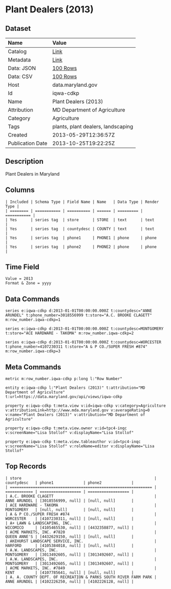 # Plant Dealers (2013)

## Dataset

| Name | Value |
| :--- | :---- |
| Catalog | [Link](https://catalog.data.gov/dataset/plant-dealers-2013-dbb89) |
| Metadata | [Link](https://data.maryland.gov/api/views/iqwa-cdkp) |
| Data: JSON | [100 Rows](https://data.maryland.gov/api/views/iqwa-cdkp/rows.json?max_rows=100) |
| Data: CSV | [100 Rows](https://data.maryland.gov/api/views/iqwa-cdkp/rows.csv?max_rows=100) |
| Host | data.maryland.gov |
| Id | iqwa-cdkp |
| Name | Plant Dealers (2013) |
| Attribution | MD Department of Agriculture |
| Category | Agriculture |
| Tags | plants, plant dealers, landscaping |
| Created | 2013-05-29T12:36:57Z |
| Publication Date | 2013-10-25T19:22:25Z |

## Description

Plant Dealers in Maryland

## Columns

```ls
| Included | Schema Type | Field Name | Name   | Data Type | Render Type |
| ======== | =========== | ========== | ====== | ========= | =========== |
| Yes      | series tag  | store      | STORE  | text      | text        |
| Yes      | series tag  | countydesc | COUNTY | text      | text        |
| Yes      | series tag  | phone1     | PHONE1 | phone     | phone       |
| Yes      | series tag  | phone2     | PHONE2 | phone     | phone       |
```

## Time Field

```ls
Value = 2013
Format & Zone = yyyy
```

## Data Commands

```ls
series e:iqwa-cdkp d:2013-01-01T00:00:00.000Z t:countydesc="ANNE ARUNDEL" t:phone_number=3018556999 t:store="A.C. BROOKE CLAGETT" m:row_number.iqwa-cdkp=1

series e:iqwa-cdkp d:2013-01-01T00:00:00.000Z t:countydesc=MONTGOMERY t:store="ACE HARDWARE - TAKOMA" m:row_number.iqwa-cdkp=2

series e:iqwa-cdkp d:2013-01-01T00:00:00.000Z t:countydesc=WORCESTER t:phone_number=4107230311 t:store="A & P CO./SUPER FRESH #874" m:row_number.iqwa-cdkp=3
```

## Meta Commands

```ls
metric m:row_number.iqwa-cdkp p:long l:"Row Number"

entity e:iqwa-cdkp l:"Plant Dealers (2013)" t:attribution="MD Department of Agriculture" t:url=https://data.maryland.gov/api/views/iqwa-cdkp

property e:iqwa-cdkp t:meta.view v:id=iqwa-cdkp v:category=Agriculture v:attributionLink=http://www.mda.maryland.gov v:averageRating=0 v:name="Plant Dealers (2013)" v:attribution="MD Department of Agriculture"

property e:iqwa-cdkp t:meta.view.owner v:id=tpc4-inqc v:screenName="Lisa Stollof" v:displayName="Lisa Stollof"

property e:iqwa-cdkp t:meta.view.tableauthor v:id=tpc4-inqc v:screenName="Lisa Stollof" v:roleName=editor v:displayName="Lisa Stollof"
```

## Top Records

```ls
| store                                                          | countydesc   | phone1             | phone2             | 
| ============================================================== | ============ | ================== | ================== | 
| A.C. BROOKE CLAGETT                                            | ANNE ARUNDEL | [3018556999, null] | [null, null]       | 
| ACE HARDWARE - TAKOMA                                          | MONTGOMERY   | [null, null]       | [null, null]       | 
| A & P CO./SUPER FRESH #874                                     | WORCESTER    | [4107230311, null] | [null, null]       | 
| A+ LAWN & LANDSCAPING, INC.                                    | WICOMICO     | [4105465530, null] | [4432358877, null] | 
| ACME MARKETS, INC. #7820                                       | QUEEN ANNE'S | [4432629150, null] | [null, null]       | 
| AKEHURST LANDSCAPE SERVICE, INC.                               | HARFORD      | [4105384018, null] | [null, null]       | 
| A.W. LANDSCAPES, INC.                                          | MONTGOMERY   | [3013492605, null] | [3013492607, null] | 
| A.W. LANDSCAPES, INC.                                          | MONTGOMERY   | [3013492605, null] | [3013492607, null] | 
| ACME MARKETS, INC. #7849                                       | KENT         | [4107785641, null] | [null, null]       | 
| A. A. COUNTY DEPT. OF RECREATION & PARKS SOUTH RIVER FARM PARK | ANNE ARUNDEL | [4102226250, null] | [4102226128, null] | 
```